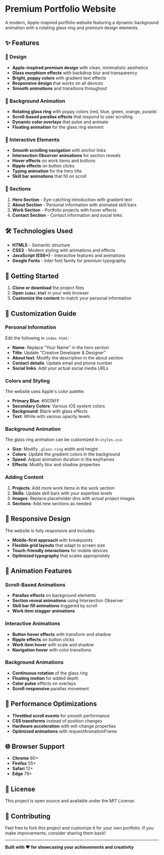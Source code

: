 # Premium Portfolio Website

A modern, Apple-inspired portfolio website featuring a dynamic background animation with a rotating glass ring and premium design elements.

## ✨ Features

### 🎨 Design

- **Apple-inspired premium design** with clean, minimalistic aesthetics
- **Glass morphism effects** with backdrop blur and transparency
- **Bright, poppy colors** with gradient text effects
- **Responsive design** that works on all devices
- **Smooth animations** and transitions throughout

### 🌟 Background Animation

- **Rotating glass ring** with poppy colors (red, blue, green, orange, purple)
- **Scroll-based parallax effects** that respond to user scrolling
- **Dynamic color overlays** that pulse and animate
- **Floating animation** for the glass ring element

### 🚀 Interactive Elements

- **Smooth scrolling navigation** with anchor links
- **Intersection Observer animations** for section reveals
- **Hover effects** on work items and buttons
- **Ripple effects** on button clicks
- **Typing animation** for the hero title
- **Skill bar animations** that fill on scroll

### 📱 Sections

1. **Hero Section** - Eye-catching introduction with gradient text
2. **About Section** - Personal information with animated skill bars
3. **Work Section** - Portfolio projects with hover effects
4. **Contact Section** - Contact information and social links

## 🛠️ Technologies Used

- **HTML5** - Semantic structure
- **CSS3** - Modern styling with animations and effects
- **JavaScript (ES6+)** - Interactive features and animations
- **Google Fonts** - Inter font family for premium typography

## 🚀 Getting Started

1. **Clone or download** the project files
2. **Open `index.html`** in your web browser
3. **Customize the content** to match your personal information

## 🎯 Customization Guide

### Personal Information

Edit the following in `index.html`:

- **Name**: Replace "Your Name" in the hero section
- **Title**: Update "Creative Developer & Designer"
- **About text**: Modify the description in the about section
- **Contact details**: Update email and phone number
- **Social links**: Add your actual social media URLs

### Colors and Styling

The website uses Apple's color palette:

- **Primary Blue**: #007AFF
- **Secondary Colors**: Various iOS system colors
- **Background**: Black with glass effects
- **Text**: White with various opacity levels

### Background Animation

The glass ring animation can be customized in `styles.css`:

- **Size**: Modify `.glass-ring` width and height
- **Colors**: Update the gradient colors in the background
- **Speed**: Adjust animation duration in the keyframes
- **Effects**: Modify blur and shadow properties

### Adding Content

1. **Projects**: Add more work items in the work section
2. **Skills**: Update skill bars with your expertise levels
3. **Images**: Replace placeholder divs with actual project images
4. **Sections**: Add new sections as needed

## 📱 Responsive Design

The website is fully responsive and includes:

- **Mobile-first approach** with breakpoints
- **Flexible grid layouts** that adapt to screen size
- **Touch-friendly interactions** for mobile devices
- **Optimized typography** that scales appropriately

## 🎨 Animation Features

### Scroll-Based Animations

- **Parallax effects** on background elements
- **Section reveal animations** using Intersection Observer
- **Skill bar fill animations** triggered by scroll
- **Work item stagger animations**

### Interactive Animations

- **Button hover effects** with transform and shadow
- **Ripple effects** on button clicks
- **Work item hover** with scale and shadow
- **Navigation hover** with color transitions

### Background Animations

- **Continuous rotation** of the glass ring
- **Floating motion** for added depth
- **Color pulse** effects on overlays
- **Scroll-responsive** parallax movement

## 🔧 Performance Optimizations

- **Throttled scroll events** for smooth performance
- **CSS transforms** instead of position changes
- **Hardware acceleration** with will-change properties
- **Optimized animations** with requestAnimationFrame

## 🌐 Browser Support

- **Chrome** 60+
- **Firefox** 55+
- **Safari** 12+
- **Edge** 79+

## 📄 License

This project is open source and available under the MIT License.

## 🤝 Contributing

Feel free to fork this project and customize it for your own portfolio. If you make improvements, consider sharing them back!

---

**Built with ❤️ for showcasing your achievements and creativity**
